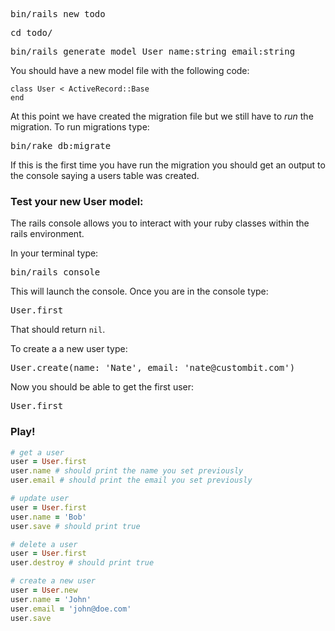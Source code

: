 <pre>bin/rails new todo</pre>
<pre>cd todo/</pre>
<pre>bin/rails generate model User name:string email:string</pre>

You should have a new model file with the following code:
```
class User < ActiveRecord::Base
end
```

At this point we have created the migration file but we still have to _run_ the  migration.
To run migrations type:
<pre>bin/rake db:migrate</pre>

If this is the first time you have run the migration you should get an output
to the console saying a users table was created.

### Test your new User model:

The rails console allows you to interact with your ruby classes within the rails environment.

In your terminal type:
<pre>bin/rails console</pre>

This will launch the console. Once you are in the console type:

<pre>User.first</pre>

That should return `nil`.

To create a a new user type:

<pre>User.create(name: 'Nate', email: 'nate@custombit.com')</pre>

Now you should be able to get the first user:

<pre>User.first</pre>

### Play!
```ruby
# get a user
user = User.first
user.name # should print the name you set previously
user.email # should print the email you set previously

# update user
user = User.first
user.name = 'Bob'
user.save # should print true

# delete a user
user = User.first
user.destroy # should print true

# create a new user
user = User.new
user.name = 'John'
user.email = 'john@doe.com'
user.save
```
